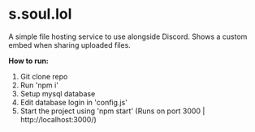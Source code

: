 # s.soul.lol

A simple file hosting service to use alongside Discord.
Shows a custom embed when sharing uploaded files.

**How to run:**
1. Git clone repo
2. Run 'npm i'
3. Setup mysql database
4. Edit database login in 'config.js'
5. Start the project using 'npm start' (Runs on port 3000 | http://localhost:3000/)

